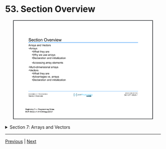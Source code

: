 # 53. Section Overview

<p align="center" >
    <img src="../images/53_Section-Overview.png" width="90%" > 

</p> 

<details>
  <summary> Section 7: Arrays and Vectors </summary>

  -   using `g++`
  ```
  g++ -Wall -std=c++14 main.cpp  
  ```

  - [Codebase: 53. Section Overview](../codebase/S7_Arrays-and-Vectors/)

</details>


---

[Previous](./52_Section-Challenge-Solution.md) | [Next](./54_What-is-an-Array%3F.md)